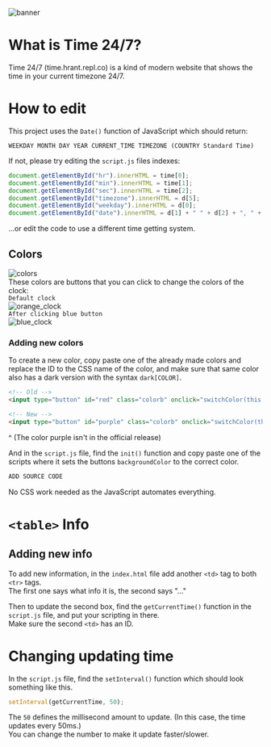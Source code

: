![banner](https://user-images.githubusercontent.com/111834874/196954290-a0fa87cd-a04e-4643-8137-f5ce8e8b1208.png)

# What is Time 24/7?
Time 24/7 (time.hrant.repl.co) is a kind of modern website that shows the time in your current timezone 24/7.

# How to edit
This project uses the `Date()` function of JavaScript which should return:  
```
WEEKDAY MONTH DAY YEAR CURRENT_TIME TIMEZONE (COUNTRY Standard Time)
```
If not, please try editing the `script.js` files indexes:
```js
document.getElementById("hr").innerHTML = time[0];
document.getElementById("min").innerHTML = time[1];
document.getElementById("sec").innerHTML = time[2];
document.getElementById("timezone").innerHTML = d[5];
document.getElementById("weekday").innerHTML = d[0];
document.getElementById("date").innerHTML = d[1] + " " + d[2] + ", " + d[3]
```
...or edit the code to use a different time getting system.

## Colors
![colors](https://user-images.githubusercontent.com/111834874/196954870-cb262a8b-e5fa-48d6-8b41-6b2b4164ed38.png)  
These colors are buttons that you can click to change the colors of the clock:  
`Default clock`  
![orange_clock](https://user-images.githubusercontent.com/111834874/196955263-6525c47d-a452-4a44-9300-658b205d2b62.png)  
`After clicking blue button`  
![blue_clock](https://user-images.githubusercontent.com/111834874/196955260-a5a1a7e4-2f63-4051-bd74-9e0884563d6c.png)

### Adding new colors
To create a new color, copy paste one of the already made colors and replace the ID to the CSS name of the color, and make sure that same color also has a dark version with the syntax `dark[COLOR]`.

```html
<!-- Old -->
<input type="button" id="red" class="colorb" onclick="switchColor(this.id)"/>

<!-- New -->
<input type="button" id="purple" class="colorb" onclick="switchColor(this.id)"/>
```

^ (The color purple isn't in the official release)

And in the `script.js` file, find the `init()` function and copy paste one of the scripts where it sets the buttons `backgroundColor` to the correct color.

```js
ADD SOURCE CODE
```

No CSS work needed as the JavaScript automates everything.

# `<table>` Info

## Adding new info

To add new information, in the `index.html` file add another `<td>` tag to both `<tr>` tags.  
The first one says what info it is, the second says "..."
    
Then to update the second box, find the `getCurrentTime()` function in the `script.js` file, and put your scripting in there.  
Make sure the second `<td>` has an ID.

# Changing updating time

In the `script.js` file, find the `setInterval()` function which should look something like this.
```js
setInterval(getCurrentTime, 50);
```
The `50` defines the millisecond amount to update. (In this case, the time updates every 50ms.)  
You can change the number to make it update faster/slower.
